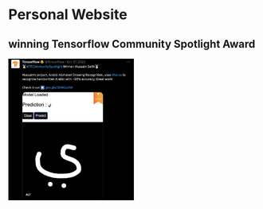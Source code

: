# Personal Website


## winning Tensorflow Community Spotlight Award

<img src="img.png" width="50%"/>
